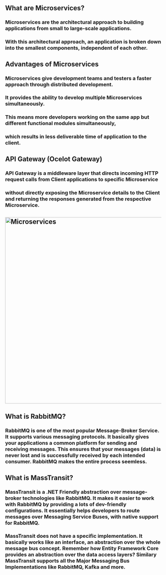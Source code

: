 ## What are Microservices?
### Microservices are the architectural approach to building applications from small to large-scale applications.
### With this architectural approach, an application is broken down into the smallest components, independent of each other.

## Advantages of Microservices
### Microservices give development teams and testers a faster approach through distributed development.
### It provides the ability to develop multiple Microservices simultaneously.
### This means more developers working on the same app but different functional modules simultaneously,
### which results in less deliverable time of application to the client.

##  API Gateway (Ocelot Gateway)
### API Gateway is a middleware layer that directs incoming HTTP request calls from Client applications to specific Microservice
### without directly exposing the Microservice details to the Client and returning the responses generated from the respective Microservice.
 ##   <img width="601" alt="Microservices" src="https://github.com/AhmedSaberKhalil/MicroservicesWithOcelot/assets/89740052/ed57e92f-fb1a-42eb-9209-387938c9779a">

## What is RabbitMQ?
### RabbitMQ is one of the most popular Message-Broker Service. It supports various messaging protocols. It basically gives your applications a common platform for sending and receiving messages. This ensures that your messages (data) is never lost and is successfully received by each intended consumer. RabbitMQ makes the entire process seemless.
## What is MassTransit?
### MassTransit is a .NET Friendly abstraction over message-broker technologies like RabbitMQ. It makes it easier to work with RabbitMQ by providing a lots of dev-friendly configurations. It essentially helps developers to route messages over Messaging Service Buses, with native support for RabbitMQ.
### MassTransit does not have a specific implementation. It basically works like an interface, an abstraction over the whole message bus concept. Remember how Entity Framework Core provides an abstraction over the data access layers? Similary MassTransit supports all the Major Messaging Bus Implementations like RabbitMQ, Kafka and more.


